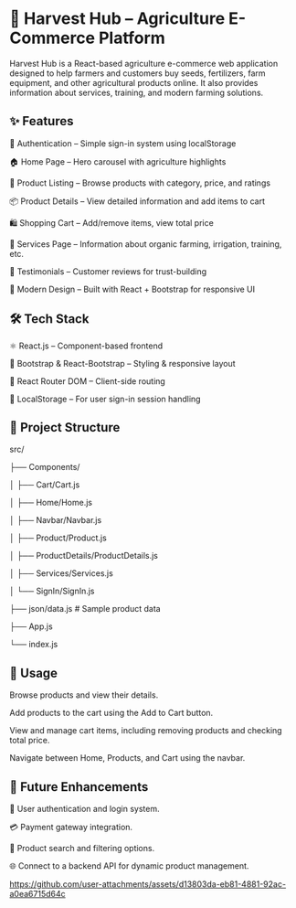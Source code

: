 # 🌾 Harvest Hub – Agriculture E-Commerce Platform

Harvest Hub is a React-based agriculture e-commerce web application designed to help farmers and customers buy seeds, fertilizers, farm equipment, and other agricultural products online. It also provides information about services, training, and modern farming solutions.

## ✨ Features

🔐 Authentication – Simple sign-in system using localStorage

🏠 Home Page – Hero carousel with agriculture highlights

🛒 Product Listing – Browse products with category, price, and ratings

📦 Product Details – View detailed information and add items to cart

🛍️ Shopping Cart – Add/remove items, view total price

🌱 Services Page – Information about organic farming, irrigation, training, etc.

💬 Testimonials – Customer reviews for trust-building

🚜 Modern Design – Built with React + Bootstrap for responsive UI

## 🛠️ Tech Stack

⚛️ React.js – Component-based frontend

🎨 Bootstrap & React-Bootstrap – Styling & responsive layout

🔗 React Router DOM – Client-side routing

💾 LocalStorage – For user sign-in session handling

## 📂 Project Structure
src/

 ├── Components/
 
 │   ├── Cart/Cart.js
 
 │   ├── Home/Home.js
 
 │   ├── Navbar/Navbar.js
 
 │   ├── Product/Product.js
 
 │   ├── ProductDetails/ProductDetails.js
 
 │   ├── Services/Services.js
 
 │   └── SignIn/SignIn.js
 
 ├── json/data.js   # Sample product data
 
 ├── App.js
 
 └── index.js

## 📝 Usage

Browse products and view their details.

Add products to the cart using the Add to Cart button.

View and manage cart items, including removing products and checking total price.

Navigate between Home, Products, and Cart using the navbar.

## 🌟 Future Enhancements

🔐 User authentication and login system.

💳 Payment gateway integration.

🔎 Product search and filtering options.

🌐 Connect to a backend API for dynamic product management.







https://github.com/user-attachments/assets/d13803da-eb81-4881-92ac-a0ea6715d64c







